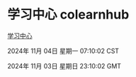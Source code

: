 # 学习中心 colearnhub
[学习中心](http://219.139.197.74:56308/colearnhub/)

2024年 11月 04日 星期一 07:10:02 CST

2024年 11月 03日 星期日 23:10:02 GMT
